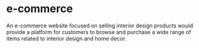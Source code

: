 # e-commerce
An e-commerce website focused on selling interior design products would provide a platform  for customers to browse and purchase a wide range of items related to interior design and  home decor.
